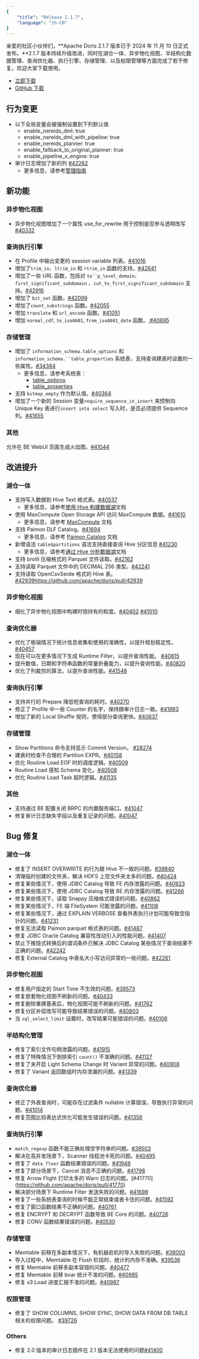 ```yaml
---
{
    "title": "Release 2.1.7",
    "language": "zh-CN"
}
---
```


<!--
Licensed to the Apache Software Foundation (ASF) under one
or more contributor license agreements.  See the NOTICE file
distributed with this work for additional information
regarding copyright ownership.  The ASF licenses this file
to you under the Apache License, Version 2.0 (the
"License"); you may not use this file except in compliance
with the License.  You may obtain a copy of the License at

  http://www.apache.org/licenses/LICENSE-2.0

Unless required by applicable law or agreed to in writing,
software distributed under the License is distributed on an
"AS IS" BASIS, WITHOUT WARRANTIES OR CONDITIONS OF ANY
KIND, either express or implied.  See the License for the
specific language governing permissions and limitations
under the License.
-->

亲爱的社区小伙伴们，**Apache Doris 2.1.7 版本已于 2024 年 11 月 10 日正式发布。**2.1.7 版本持续升级改进，同时在湖仓一体、异步物化视图、半结构化数据管理、查询优化器、执行引擎、存储管理、以及权限管理等方面完成了若干修复。欢迎大家下载使用。

- [立即下载](https://doris.apache.org/download)
- [GitHub 下载](https://github.com/apache/doris/releases/tag/2.1.7-rc03)

## 行为变更

- 以下全局变量会被强制设置到下列默认值
  - enable_nereids_dml: true
  - enable_nereids_dml_with_pipeline: true
  - enable_nereids_planner: true
  - enable_fallback_to_original_planner: true
  - enable_pipeline_x_engine: true
- 审计日志增加了新的列 [#42262](https://github.com/apache/doris/pull/42262)
  - 更多信息，请参考[管理指南](https://doris.apache.org/zh-CN/docs/admin-manual/audit-plugin/)

## 新功能

### 异步物化视图

- 异步物化视图增加了一个属性 use_for_rewrite 用于控制是否参与透明改写 [#40332](https://github.com/apache/doris/pull/40332)

### 查询执行引擎

- 在 Profile 中输出变更的 session variable 列表。[#41016 ](https://github.com/apache/doris/pull/41016)
- 增加了`trim_in`、`ltrim_in` 和 `rtrim_in` 函数的支持。[#42641](https://github.com/apache/doris/pull/42641)
- 增加了一些 URL 函数，包括对 `to``p_level_domain`、`first_significant_subdomain` 、`cut_to_first_significant_subdomain` 支持。[#42916](https://github.com/apache/doris/pull/42916)
- 增加了 `bit_set` 函数。[#42099](https://github.com/apache/doris/pull/42099)
- 增加了`count_substrings` 函数。[#42055](https://github.com/apache/doris/pull/42055)
- 增加 `translate` 和 `url_encode` 函数。[#41051](https://github.com/apache/doris/pull/41051)
- 增加 `normal_cdf`, `to_iso8601`, `from_iso8601_date` 函数。[ #40695](https://github.com/apache/doris/pull/40695)


### 存储管理

- 增加了 `information_schema.table_options` 和 `information_schema.``table_properties` 系统表，支持查询建表时设置的一些属性。[#34384](https://github.com/apache/doris/pull/34384)
  - 更多信息，请参考系统表：
    - [table_options](https://doris.apache.org/docs/admin-manual/system-tables/information_schema/table_options/)
    - [table_properties](https://doris.apache.org/zh-CN/docs/admin-manual/system-tables/information_schema/table_properties/)
- 支持 `bitmap_empty` 作为默认值。[#40364](https://github.com/apache/doris/pull/40364)
- 增加了一个新的 Session 变量`require_sequence_in_insert` 来控制向 Unique Key 表进行`insert into select` 写入时，是否必须提供 Sequence 列。[#41655](https://github.com/apache/doris/pull/41655)

### 其他

允许在 BE WebUI 页面生成火焰图。[#41044](https://github.com/apache/doris/pull/41044)

## 改进提升

### 湖仓一体

- 支持写入数据到 Hive Text 格式表。[#40537](https://github.com/apache/doris/pull/40537)
  - 更多信息，请参考[使用 Hive 构建数据湖](https://doris.apache.org/zh-CN/docs/lakehouse/datalake-building/hive-build/)文档
- 使用 MaxCompute Open Storage API 访问 MaxCompute 数据。[#41610](https://github.com/apache/doris/pull/41610)
  - 更多信息，请参考 [MaxCompute](https://doris.apache.org/zh-CN/docs/lakehouse/database/max-compute/) 文档
- 支持 Paimon DLF Catalog。[#41694](https://github.com/apache/doris/pull/41694)
  - 更多信息，请参考 [Paimon Catalog](https://doris.apache.org/zh-CN/docs/lakehouse/datalake-analytics/paimon/) 文档
- 新增语法 `table$partitions` 语法支持直接查询 Hive 分区信息 [#41230](https://github.com/apache/doris/pull/41230)
  - 更多信息，请参考[通过 Hive 分析数据湖](https://doris.apache.org/zh-CN/docs/lakehouse/datalake-analytics/hive/)文档
- 支持 brotli 压缩格式的 Parquet 文件读取。[#42162](https://github.com/apache/doris/pull/42162)
- 支持读取 Parquet 文件中的 DECIMAL 256 类型。[#42241](https://github.com/apache/doris/pull/42241)
- 支持读取 OpenCsvSerde 格式的 Hive 表。[#42939](https://github.com/apache/doris/pull/42939)https://github.com/apache/doris/pull/42939

### 异步物化视图

- 细化了异步物化视图中构建时锁持有的粒度。[#40402](https://github.com/apache/doris/pull/40402) [#41010](https://github.com/apache/doris/pull/41010)

### 查询优化器

- 优化了极端情况下统计信息收集和使用的准确性，以提升规划稳定性。[#40457](https://github.com/apache/doris/pull/40457)
- 现在可以在更多情况下生成 Runtime Filter，以提升查询性能。 [#40815](https://github.com/apache/doris/pull/40815)
- 提升数值，日期和字符串函数的常量折叠能力，以提升查询性能。[#40820 ](https://github.com/apache/doris/pull/40820)
- 优化了列裁剪的算法，以提升查询性能。[#41548](https://github.com/apache/doris/pull/41548) 

### 查询执行引擎

- 支持并行的 Prepare 降低短查询的耗时。[#40270](https://github.com/apache/doris/pull/40270)
- 修正了 Profile 中一些 Counter 的名字，保持跟审计日志一致。[#41993](https://github.com/apache/doris/pull/41993)
- 增加了新的 Local Shuffle 规则，使得部分查询更快。[#40637](https://github.com/apache/doris/pull/40637)

### 存储管理

- Show Partitions 命令支持显示 Commit Version。 [#28274](https://github.com/apache/doris/pull/28274)
- 建表时检查不合理的 Partition EXPR。[#40158](https://github.com/apache/doris/pull/40158)
- 优化 Routine Load EOF 时的调度逻辑。[#40509](https://github.com/apache/doris/pull/40509)
- Routine Load 感知 Schema 变化。[#40508](https://github.com/apache/doris/pull/40508)
- 优化 Routine Load Task 超时逻辑。[#41135](https://github.com/apache/doris/pull/41135)

### 其他

- 支持通过 BE 配置关闭 BRPC 的内置服务端口。[#41047](https://github.com/apache/doris/pull/41047)
- 修复审计日志缺失字段以及重复记录的问题。[#41047](https://github.com/apache/doris/pull/43015)

## Bug 修复

### 湖仓一体

- 修复了 INSERT OVERWRITE 的行为跟 Hive 不一致的问题。[#39840](https://github.com/apache/doris/pull/39840)
- 清理临时创建的文件夹，解决 HDFS 上空文件夹太多的问题。[#40424](https://github.com/apache/doris/pull/40424)
- 修复某些情况下，使用 JDBC Catalog 导致 FE 内存泄露的问题。[#40923](https://github.com/apache/doris/pull/40923)
- 修复某些情况下，使用 JDBC Catalog 导致 BE 内存泄露的问题。[#41266](https://github.com/apache/doris/pull/41266)
- 修复某些情况下，读取 Snappy 压缩格式错误的问题。[#40862](https://github.com/apache/doris/pull/40862)
- 修复某些情况下，FE 端 FileSystem 可能泄露的问题。[#41108](https://github.com/apache/doris/pull/41108)
- 修复某些情况下，通过 EXPLAIN VERBOSE 查看外表执行计划可能导致空指针的问题。[#41231](https://github.com/apache/doris/pull/41231)
- 修复无法读取 Paimon parquet 格式表的问题。[#41487](https://github.com/apache/doris/pull/41487)
- 修复 JDBC Oracle Catalog 兼容性改动引入的性能问题。[#41407](https://github.com/apache/doris/pull/41407)
- 禁止下推隐式转换后的谓词条件已解决 JDBC Catalog 某些情况下查询结果不正确的问题。[#42242](https://github.com/apache/doris/pull/42242)
- 修复 External Catalog 中表名大小写访问异常的一些问题。[#42261](https://github.com/apache/doris/pull/42261)

### 异步物化视图

- 修复用户指定的 Start Time 不生效的问题。[#39573](https://github.com/apache/doris/pull/39573)
- 修复嵌套物化视图不刷新的问题。[#40433](https://github.com/apache/doris/pull/40433)
- 修复删除重建基表后，物化视图可能不刷新的问题。[#41762](https://github.com/apache/doris/pull/41762)
- 修复分区补偿改写可能导致结果错误的问题。[#40803]( https://github.com/apache/doris/pull/40803)
- 当 `sql_select_limit` 设置时，改写结果可能错误的问题。[#40106](https://github.com/apache/doris/pull/40106)

### 半结构化管理

- 修复了索引文件句柄泄露的问题。[#41915](https://github.com/apache/doris/pull/41915)
- 修复了特殊情况下倒排索引 `count()` 不准确的问题。[#41127](https://github.com/apache/doris/pull/41127)
- 修复了未开启 Light Schema Change 时 Variant 异常的问题。[#40908](https://github.com/apache/doris/pull/40908)
- 修复了 Variant 返回数组时内存泄漏的问题。[#41339](https://github.com/apache/doris/pull/41339)

### 查询优化器

- 修正了外表查询时，可能存在过滤条件 nullable 计算错误，导致执行异常的问题。[#41014](https://github.com/apache/doris/pull/41014)
- 修复范围比较表达式优化可能发生错误的问题。[#41356](https://github.com/apache/doris/pull/41356)

### 查询执行引擎

- `match_regexp` 函数不能正确处理空字符串的问题。[#39503](https://github.com/apache/doris/pull/39503)
- 解决在高并发场景下，Scanner 线程池卡死的问题。[#40495](https://github.com/apache/doris/pull/40495)
- 修复了 `data_floor` 函数结果错误的问题。[#41948](https://github.com/apache/doris/pull/41948)
- 修复了部分场景下，Cancel 消息不正确的问题。[#41798](https://github.com/apache/doris/pull/41798)
- 修复 Arrow Flight 打印太多的 Warn 日志的问题。[#41770] (https://github.com/apache/doris/pull/41770)
- 解决部分场景下 Runtime Filter 发送失败的问题。[#41698](https://github.com/apache/doris/pull/41698)
- 修复了一些系统表查询的时候不能正常结束或者卡住的问题。[#41592](https://github.com/apache/doris/pull/41592)
- 修复了窗口函数结果不正确的问题。[#40761](https://github.com/apache/doris/pull/40761)
- 修复 ENCRYPT 和 DECRYPT 函数导致 BE Core 的问题。[#40726](https://github.com/apache/doris/pull/40726)
- 修复 CONV 函数结果错误的问题。[#40530](https://github.com/apache/doris/pull/40530)

### 存储管理

- Memtable 前移在多副本情况下，有机器宕机时导入失败的问题。[#38003](https://github.com/apache/doris/pull/38003)
- 导入过程中，Memtable 在 Flush 阶段时，统计的内存不准确。[#39536](https://github.com/apache/doris/pull/39536)
- 修复 Memtable 前移多副本容错的问题。[#40477](https://github.com/apache/doris/pull/40477)
- 修复 Memtable 前移 bvar 统计不准的问题。[#40985](https://github.com/apache/doris/pull/40985)
- 修复 s3 Load 进度汇报不准的问题。[#40987](https://github.com/apache/doris/pull/40987)

### 权限管理

- 修复了 SHOW COLUMNS, SHOW SYNC, SHOW DATA FROM DB.TABLE 相关的权限问题。 [#39726](https://github.com/apache/doris/pull/39726)

### Others

- 修复 2.0 版本的审计日志插件在 2.1 版本无法使用的问题[#41400](https://github.com/apache/doris/pull/41400)